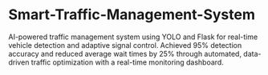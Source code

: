 # Smart-Traffic-Management-System
AI-powered traffic management system using YOLO and Flask for real-time vehicle detection and adaptive signal control. Achieved 95% detection accuracy and reduced average wait times by 25% through automated, data-driven traffic optimization with a real-time monitoring dashboard.
